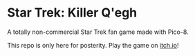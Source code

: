 # Star Trek: Killer Q'egh #

A totally non-commercial Star Trek fan game made with Pico-8. 

This repo is only here for posterity. Play the game on [itch.io](https://ridgek.itch.io/star-trek-killer-qegh)!


